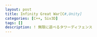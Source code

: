 ```yaml
---
layout: post
title: Infinity Great War[C#,Unity]
categories: [C++, Siv3D]
tags: []
description: ! 無限に遊べるタワーディフェンス
---
```

